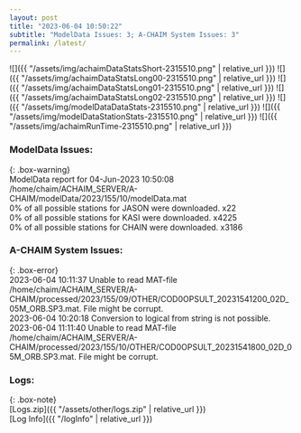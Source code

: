 ```yaml
---
layout: post
title: "2023-06-04 10:50:22"
subtitle: "ModelData Issues: 3; A-CHAIM System Issues: 3"
permalink: /latest/
---
```


![]({{ "/assets/img/achaimDataStatsShort-2315510.png" | relative_url }})
![]({{ "/assets/img/achaimDataStatsLong00-2315510.png" | relative_url }})
![]({{ "/assets/img/achaimDataStatsLong01-2315510.png" | relative_url }})
![]({{ "/assets/img/achaimDataStatsLong02-2315510.png" | relative_url }})
![]({{ "/assets/img/modelDataDataStats-2315510.png" | relative_url }})
![]({{ "/assets/img/modelDataStationStats-2315510.png" | relative_url }})
![]({{ "/assets/img/achaimRunTime-2315510.png" | relative_url }})


### ModelData Issues:  
  
{: .box-warning}  
 ModelData report for 04-Jun-2023 10:50:08   
 /home/chaim/ACHAIM_SERVER/A-CHAIM/modelData/2023/155/10/modelData.mat   
 0% of all possible stations for JASON were downloaded. x22   
 0% of all possible stations for KASI were downloaded. x4225   
 0% of all possible stations for CHAIN were downloaded. x3186   
  
### A-CHAIM System Issues:  
  
{: .box-error}  
2023-06-04 10:11:37 Unable to read MAT-file /home/chaim/ACHAIM_SERVER/A-CHAIM/processed/2023/155/09/OTHER/COD0OPSULT_20231541200_02D_05M_ORB.SP3.mat. File might be corrupt.  
2023-06-04 10:20:18 Conversion to logical from string is not possible.  
2023-06-04 11:11:40 Unable to read MAT-file /home/chaim/ACHAIM_SERVER/A-CHAIM/processed/2023/155/10/OTHER/COD0OPSULT_20231541800_02D_05M_ORB.SP3.mat. File might be corrupt.  

### Logs:  
  
{: .box-note}  
[Logs.zip]({{ "/assets/other/logs.zip" | relative_url }})  
[Log Info]({{ "/logInfo" | relative_url }})  
